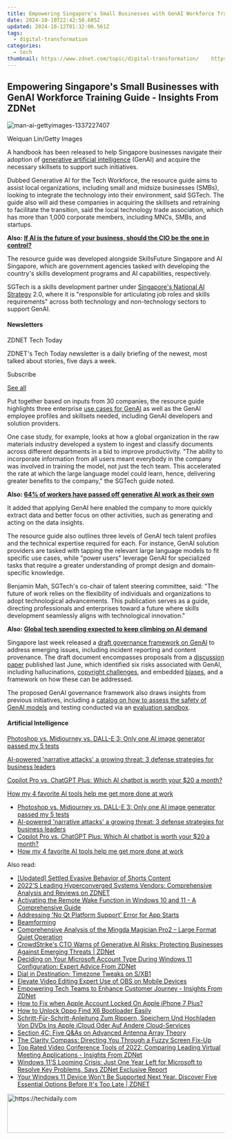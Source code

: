 ```yaml
---
title: Empowering Singapore's Small Businesses with GenAI Workforce Training Guide - Insights From ZDNet
date: 2024-10-10T22:42:50.685Z
updated: 2024-10-12T01:32:06.561Z
tags:
  - digital-transformation
categories:
  - tech
thumbnail: https://www.zdnet.com/topic/digital-transformation/    https://www.zdnet.com/a/img/resize/fa1db77f50d15378b00fcafa41fb8cf76b0c5ca2/2024/01/24/889072e1-a2de-4cf1-a10c-8100af0d4b43/man-ai-gettyimages-1337227407.jpg?width=170&height=128&fit=crop&auto=webp
---
```


## Empowering Singapore's Small Businesses with GenAI Workforce Training Guide - Insights From ZDNet

![man-ai-gettyimages-1337227407](https://www.zdnet.com/a/img/resize/b90310f4bac89f70220d49067a1aa11e28bba10f/2024/01/24/889072e1-a2de-4cf1-a10c-8100af0d4b43/man-ai-gettyimages-1337227407.jpg?auto=webp&width=1280)

Weiquan Lin/Getty Images

A handbook has been released to help Singapore businesses navigate their adoption of [generative artificial intelligence](https://www.zdnet.com/article/what-is-generative-ai-and-why-is-it-so-popular-heres-everything-you-need-to-know/) (GenAI) and acquire the necessary skillsets to support such initiatives. 

Dubbed Generative AI for the Tech Workforce, the resource guide aims to assist local organizations, including small and midsize businesses (SMBs), looking to integrate the technology into their environment, said SGTech. The guide also will aid these companies in acquiring the skillsets and retraining to facilitate the transition, said the local technology trade association, which has more than 1,000 corporate members, including MNCs, SMBs, and startups. 

**Also: [If AI is the future of your business, should the CIO be the one in control?](https://www.zdnet.com/article/if-ai-is-the-future-of-your-business-should-the-cio-be-in-control/)**

The resource guide was developed alongside SkillsFuture Singapore and AI Singapore, which are government agencies tasked with developing the country's skills development programs and AI capabilities, respectively. 

SGTech is a skills development partner under [Singapore's National AI Strategy](https://www.zdnet.com/article/singapore-wants-widespread-ai-use-in-smart-nation-drive/) 2.0, where it is "responsible for articulating job roles and skills requirements" across both technology and non-technology sectors to support GenAI.

#### Newsletters

ZDNET Tech Today

ZDNET's Tech Today newsletter is a daily briefing of the newest, most talked about stories, five days a week.

 Subscribe

[See all](https://www.zdnet.com/newsletters/)

Put together based on inputs from 30 companies, the resource guide highlights three enterprise [use cases for GenAI](https://www.zdnet.com/article/singapore-looks-for-generative-ai-use-cases-with-sandbox-options/) as well as the GenAI employee profiles and skillsets needed, including GenAI developers and solution providers. 

One case study, for example, looks at how a global organization in the raw materials industry developed a system to ingest and classify documents across different departments in a bid to improve productivity. "The ability to incorporate information from all users meant everybody in the company was involved in training the model, not just the tech team. This accelerated the rate at which the large language model could learn, hence, delivering greater benefits to the company," the SGTech guide noted. 

**Also: [64% of workers have passed off generative AI work as their own](https://www.zdnet.com/article/64-of-workers-have-passed-off-generative-ai-work-as-their-own/)**

It added that applying GenAI here enabled the company to more quickly extract data and better focus on other activities, such as generating and acting on the data insights. 

The resource guide also outlines three levels of GenAI tech talent profiles and the technical expertise required for each. For instance, GenAI solution providers are tasked with tapping the relevant large language models to fit specific use cases, while "power users" leverage GenAI for specialized tasks that require a greater understanding of prompt design and domain-specific knowledge.

Benjamin Mah, SGTech's co-chair of talent steering committee, said: "The future of work relies on the flexibility of individuals and organizations to adopt technological advancements. This publication serves as a guide, directing professionals and enterprises toward a future where skills development seamlessly aligns with technological innovation."

**Also: [Global tech spending expected to keep climbing on AI demand](https://www.zdnet.com/article/global-tech-spending-expected-to-keep-climbing-on-ai-demand/)**

Singapore last week released a [draft governance framework on GenAI](https://www.zdnet.com/article/singapore-seeks-expanded-governance-framework-for-generative-ai/) to address emerging issues, including incident reporting and content provenance. The draft document encompasses proposals from a [discussion paper](https://www.zdnet.com/article/singapore-identifies-six-generative-ai-risks-sets-up-foundation-to-guide-adoption/) published last June, which identified six risks associated with GenAI, including hallucinations, [copyright challenges](https://www.zdnet.com/article/generative-ai-brings-new-risks-to-everyone-heres-how-you-can-stay-safe/), and embedded [biases](https://www.zdnet.com/article/singapore-must-take-caution-with-ai-use-review-approach-to-public-trust/), and a framework on how these can be addressed. 

The proposed GenAI governance framework also draws insights from previous initiatives, including a [catalog on how to assess the safety of GenAI models](https://www.zdnet.com/article/global-players-look-to-create-baseline-to-evaluate-generative-ai-applications/) and testing conducted via an [evaluation sandbox](https://www.zdnet.com/article/singapore-looks-for-generative-ai-use-cases-with-sandbox-options/).

#### Artificial Intelligence

[Photoshop vs. Midjourney vs. DALL-E 3: Only one AI image generator passed my 5 tests](https://www.zdnet.com/article/is-photoshops-new-text-to-image-as-good-as-midjourney-and-dall-e-we-test-it-and-see/ "Photoshop vs. Midjourney vs. DALL-E 3: Only one AI image generator passed my 5 tests")

[AI-powered 'narrative attacks' a growing threat: 3 defense strategies for business leaders](https://www.zdnet.com/article/ai-powered-narrative-attacks-a-growing-threat-3-defense-strategies-for-business-leaders/ "AI-powered 'narrative attacks' a growing threat: 3 defense strategies for business leaders")

[Copilot Pro vs. ChatGPT Plus: Which AI chatbot is worth your $20 a month?](https://www.zdnet.com/article/copilot-pro-vs-chatgpt-plus-which-is-ai-chatbot-is-worth-your-20-a-month/ "Copilot Pro vs. ChatGPT Plus: Which AI chatbot is worth your $20 a month?")

[How my 4 favorite AI tools help me get more done at work](https://www.zdnet.com/article/how-my-4-favorite-ai-tools-help-me-get-more-done-at-work/ "How my 4 favorite AI tools help me get more done at work")

* [Photoshop vs. Midjourney vs. DALL-E 3: Only one AI image generator passed my 5 tests](https://www.zdnet.com/article/is-photoshops-new-text-to-image-as-good-as-midjourney-and-dall-e-we-test-it-and-see/ "Photoshop vs. Midjourney vs. DALL-E 3: Only one AI image generator passed my 5 tests")
* [AI-powered 'narrative attacks' a growing threat: 3 defense strategies for business leaders](https://www.zdnet.com/article/ai-powered-narrative-attacks-a-growing-threat-3-defense-strategies-for-business-leaders/ "AI-powered 'narrative attacks' a growing threat: 3 defense strategies for business leaders")
* [Copilot Pro vs. ChatGPT Plus: Which AI chatbot is worth your $20 a month?](https://www.zdnet.com/article/copilot-pro-vs-chatgpt-plus-which-is-ai-chatbot-is-worth-your-20-a-month/ "Copilot Pro vs. ChatGPT Plus: Which AI chatbot is worth your $20 a month?")
* [How my 4 favorite AI tools help me get more done at work](https://www.zdnet.com/article/how-my-4-favorite-ai-tools-help-me-get-more-done-at-work/ "How my 4 favorite AI tools help me get more done at work")

<ins class="adsbygoogle"
     style="display:block"
     data-ad-format="autorelaxed"
     data-ad-client="ca-pub-7571918770474297"
     data-ad-slot="1223367746"></ins>

<ins class="adsbygoogle"
     style="display:block"
     data-ad-client="ca-pub-7571918770474297"
     data-ad-slot="8358498916"
     data-ad-format="auto"
     data-full-width-responsive="true"></ins>

<span class="atpl-alsoreadstyle">Also read:</span>
<div><ul>
<li><a href="https://youtube-docs.techidaily.com/ed-settled-evasive-behavior-of-shorts-content/"><u>[Updated] Settled Evasive Behavior of Shorts Content</u></a></li>
<li><a href="https://app-tips.techidaily.com/2022s-leading-hyperconverged-systems-vendors-comprehensive-analysis-and-reviews-on-zdnet/"><u>2022'S Leading Hyperconverged Systems Vendors: Comprehensive Analysis and Reviews on ZDNET</u></a></li>
<li><a href="https://win-forum.techidaily.com/activating-the-remote-wake-function-in-windows-10-and-11-a-comprehensive-guide/"><u>Activating the Remote Wake Function in Windows 10 and 11 - A Comprehensive Guide</u></a></li>
<li><a href="https://win11.techidaily.com/addressing-no-qt-platform-support-error-for-app-starts/"><u>Addressing 'No Qt Platform Support' Error for App Starts</u></a></li>
<li><a href="https://app-tips.techidaily.com/beamforming/"><u>Beamforming</u></a></li>
<li><a href="https://hardware-tips.techidaily.com/comprehensive-analysis-of-the-mingda-magician-pro2-large-format-quiet-operation/"><u>Comprehensive Analysis of the Mingda Magician Pro2 – Large Format Quiet Operation</u></a></li>
<li><a href="https://app-tips.techidaily.com/crowdstrikes-cto-warns-of-generative-ai-risks-protecting-businesses-against-emerging-threats-zdnet/"><u>CrowdStrike's CTO Warns of Generative AI Risks: Protecting Businesses Against Emerging Threats | ZDNet</u></a></li>
<li><a href="https://app-tips.techidaily.com/deciding-on-your-microsoft-account-type-during-windows-11-configuration-expert-advice-from-zdnet/"><u>Deciding on Your Microsoft Account Type During Windows 11 Configuration: Expert Advice From ZDNet</u></a></li>
<li><a href="https://games-able.techidaily.com/dial-in-destination-timezone-tweaks-on-sxb1/"><u>Dial in Destination: Timezone Tweaks on S/XB1</u></a></li>
<li><a href="https://digital-screen-recording.techidaily.com/elevate-video-editing-expert-use-of-obs-on-mobile-devices/"><u>Elevate Video Editing Expert Use of OBS on Mobile Devices</u></a></li>
<li><a href="https://app-tips.techidaily.com/empowering-tech-teams-to-enhance-customer-journey-insights-from-zdnet/"><u>Empowering Tech Teams to Enhance Customer Journey - Insights From ZDNet</u></a></li>
<li><a href="https://apple-account.techidaily.com/how-to-fix-when-apple-account-locked-on-apple-iphone-7-plus-by-drfone-ios/"><u>How to Fix when Apple Account Locked On Apple iPhone 7 Plus?</u></a></li>
<li><a href="https://easy-unlock-android.techidaily.com/how-to-unlock-oppo-find-x6-bootloader-easily-by-drfone-android/"><u>How to Unlock Oppo Find X6 Bootloader Easily</u></a></li>
<li><a href="https://solve-outstanding.techidaily.com/schritt-fur-schritt-anleitung-zum-rippern-speichern-und-hochladen-von-dvds-ins-apple-icloud-oder-auf-andere-cloud-services/"><u>Schritt-Für-Schritt-Anleitung Zum Rippern, Speichern Und Hochladen Von DVDs Ins Apple iCloud Oder Auf Andere Cloud-Services</u></a></li>
<li><a href="https://app-tips.techidaily.com/section-4c-five-qandas-on-advanced-antenna-array-theory/"><u>Section 4C: Five Q&As on Advanced Antenna Array Theory</u></a></li>
<li><a href="https://windows11.techidaily.com/the-clarity-compass-directing-you-through-a-fuzzy-screen-fix-up/"><u>The Clarity Compass: Directing You Through a Fuzzy Screen Fix-Up</u></a></li>
<li><a href="https://app-tips.techidaily.com/top-rated-video-conference-tools-of-2022-comparing-leading-virtual-meeting-applications-insights-from-zdnet/"><u>Top Rated Video Conference Tools of 2022: Comparing Leading Virtual Meeting Applications - Insights From ZDNet</u></a></li>
<li><a href="https://app-tips.techidaily.com/windows-11s-looming-crisis-just-one-year-left-for-microsoft-to-resolve-key-problems-says-zdnet-exclusive-report/"><u>Windows 11'S Looming Crisis: Just One Year Left for Microsoft to Resolve Key Problems, Says ZDNet Exclusive Report</u></a></li>
<li><a href="https://app-tips.techidaily.com/your-windows-11-device-wont-be-supported-next-year-discover-five-essential-options-before-its-too-late-zdnet/"><u>Your Windows 11 Device Won't Be Supported Next Year. Discover Five Essential Options Before It's Too Late | ZDNET</u></a></li>
</ul></div>

<!-- affiliate ads begin -->
<a href="https://aligracehair.sjv.io/c/5597632/1938682/19272" target="_top" id="1938682">
  <img src="//a.impactradius-go.com/display-ad/19272-1938682" border="0" alt="https://techidaily.com" width="728" height="90"/>
</a>
<img height="0" width="0" src="https://aligracehair.sjv.io/i/5597632/1938682/19272" style="position:absolute;visibility:hidden;" border="0" />
<!-- affiliate ads end -->

